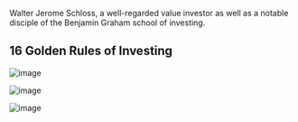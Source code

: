 Walter Jerome Schloss, a well-regarded value investor as well as a notable disciple of the Benjamin Graham school of investing.

## 16 Golden Rules of Investing

![image](https://github.com/remidinishanth/distributed_systems/assets/19663316/1b48f09e-63e7-4623-918b-a060ba77ba11)

![image](https://github.com/remidinishanth/distributed_systems/assets/19663316/ae3abef3-5309-41d7-846c-b25abccf5217)

![image](https://github.com/remidinishanth/distributed_systems/assets/19663316/b8c323a5-f43b-4650-95c5-8ba8017f5909)

